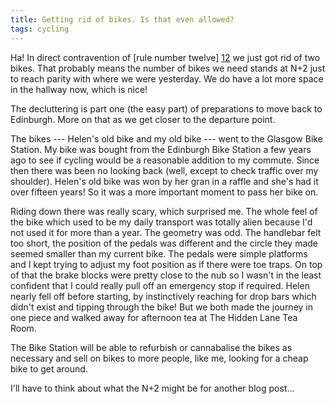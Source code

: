 ```yaml
---
title: Getting rid of bikes. Is that even allowed?
tags: cycling
---
```


Ha! In direct contravention of [rule number twelve] [12] we just got rid of two bikes. That probably means the number of bikes we need stands at N+2 just to reach parity with where we were yesterday. We do have a lot more space in the hallway now, which is nice!

[12]: <http://www.velominati.com/the-rules/#12> "Rule 12"

The decluttering is part one (the easy part) of preparations to move back to Edinburgh. More on that as we get closer to the departure point.

The bikes --- Helen's old bike and my old bike --- went to the Glasgow Bike Station. My bike was bought from the Edinburgh Bike Station a few years ago to see if cycling would be a reasonable addition to my commute. Since then there was been no looking back (well, except to check traffic over my shoulder). Helen's old bike was won by her gran in a raffle and she's had it over fifteen years! So it was a more important moment to pass her bike on.

Riding down there was really scary, which surprised me. The whole feel of the bike which used to be my daily transport was totally alien because I'd not used it for more than a year. The geometry was odd. The handlebar felt too short, the position of the pedals was different and the circle they made seemed smaller than my current bike. The pedals were simple platforms and I kept trying to adjust my foot position as if there were toe traps. On top of that the brake blocks were pretty close to the nub so I wasn't in the least confident that I could really pull off an emergency stop if required. Helen nearly fell off before starting, by instinctively reaching for drop bars which didn't exist and tipping through the bike! But we both made the journey in one piece and walked away for afternoon tea at The Hidden Lane Tea Room.

The Bike Station will be able to refurbish or cannabalise the bikes as necessary and sell on bikes to more people, like me, looking for a cheap bike to get around.

I'll have to think about what the N+2 might be for another blog post...
